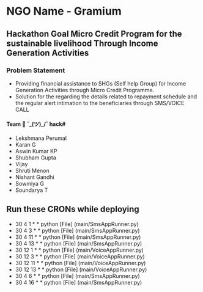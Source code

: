 # NGO Name - Gramium 

## Hackathon Goal Micro Credit Program for the sustainable livelihood Through Income Generation Activities

### Problem Statement

* Providing financial assistance to SHGs (Self help Group) for Income Generation Activities through Micro Credit Programme.
* Solution for  the regarding the details related to repayment schedule and the regular alert  intimation to the beneficiaries  through SMS/VOICE CALL 

#### Team 👬 ¯\_(ツ)_/¯ hack#

* Lekshmana Perumal
* Karan G
* Aswin Kumar KP
* Shubham Gupta
* Vijay
* Shruti Menon
* Nishant Gandhi
* Sowmiya G
* Soundarya T


## Run these CRONs while deploying

* 30 4 1 * * python [File] (main/SmsAppRunner.py)
* 30 4 3 * * python [File] (main/SmsAppRunner.py)
* 30 4 11 * * python [File] (main/SmsAppRunner.py)
* 30 4 13 * * python [File] (main/SmsAppRunner.py)
* 30 12 1 * * python [File] (main/VoiceAppRunner.py)
* 30 12 3 * * python [File] (main/VoiceAppRunner.py)
* 30 12 11 * * python [File] (main/VoiceAppRunner.py)
* 30 12 13 * * python [File] (main/VoiceAppRunner.py)
* 30 4 6 * * python [File] (main/SmsAppRunner.py)
* 30 4 16 * * python [File] (main/SmsAppRunner.py)
